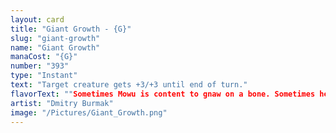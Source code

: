 ```yaml
---
layout: card
title: "Giant Growth - {G}"
slug: "giant-growth"
name: "Giant Growth"
manaCost: "{G}"
number: "393"
type: "Instant"
text: "Target creature gets +3/+3 until end of turn."
flavorText: ""Sometimes Mowu is content to gnaw on a bone. Sometimes he wants the whole skeleton."\n—Jiang Yanggu"
artist: "Dmitry Burmak"
image: "/Pictures/Giant_Growth.png"
---
```


